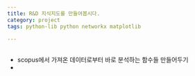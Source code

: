 ```yaml
---
title: R&D 지식지도를 만들어봅시다. 
category: project
tags: python-lib python networkx matplotlib 

---
```


## 
- scopus에서 가져온 데이터로부터 바로 분석하는 함수들 만들어두기
- 